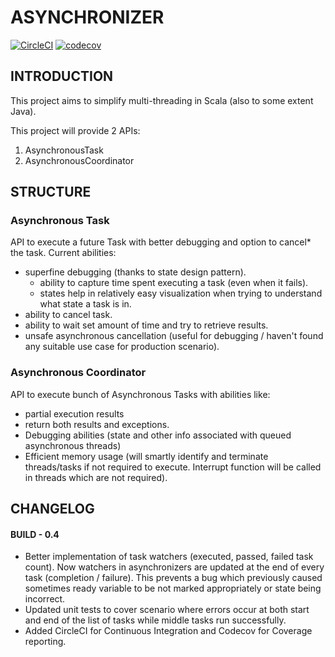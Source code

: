 # ASYNCHRONIZER
[![CircleCI](https://circleci.com/gh/bharanikrishna7/asynchronizer/tree/main.svg?style=svg)](https://circleci.com/gh/bharanikrishna7/asynchronizer/tree/main)
[![codecov](https://codecov.io/gh/bharanikrishna7/asynchronizer/branch/main/graph/badge.svg)](https://codecov.io/gh/bharanikrishna7/asynchronizer)

## INTRODUCTION
This project aims to simplify multi-threading in Scala (also to some extent Java).


This project will provide 2 APIs:
1. AsynchronousTask
2. AsynchronousCoordinator

## STRUCTURE
### Asynchronous Task
API to execute a future Task with better debugging and option to cancel* the task.
Current abilities:
* superfine debugging (thanks to state design pattern).
    * ability to capture time spent executing a task (even when it fails).
    * states help in relatively easy visualization when trying to understand what state a task is in.
* ability to cancel task.
* ability to wait set amount of time and try to retrieve results.
* unsafe asynchronous cancellation (useful for debugging / haven't found any suitable use case for production scenario). 

### Asynchronous Coordinator
API to execute bunch of Asynchronous Tasks with abilities like: 
* partial execution results
* return both results and exceptions.
* Debugging abilities (state and other info associated with queued asynchronous threads)  
* Efficient memory usage (will smartly identify and terminate threads/tasks if not required to execute. Interrupt function will be called in threads which are not required).

## CHANGELOG
#### BUILD - 0.4
* Better implementation of task watchers (executed, passed, failed task count). Now watchers in asynchronizers are updated at the end of every task (completion / failure). This prevents a bug which previously caused sometimes ready variable to be not marked appropriately or state being incorrect.
* Updated unit tests to cover scenario where errors occur at both start and end of the list of tasks while middle tasks run successfully.
* Added CircleCI for Continuous Integration and Codecov for Coverage reporting.
